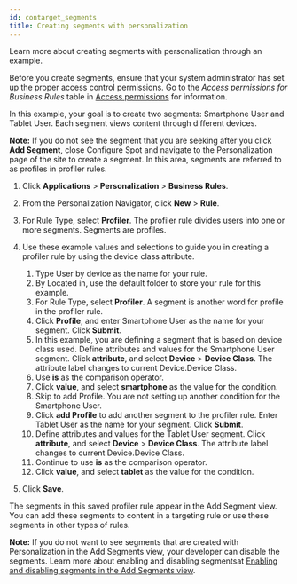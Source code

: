 ```yaml
---
id: contarget_segments
title: Creating segments with personalization
---
```





Learn more about creating segments with personalization through an example.

Before you create segments, ensure that your system administrator has set up the proper access control permissions. Go to the *Access permissions for Business Rules* table in [Access permissions](../admin-system/sec_acc_rights.md) for information.

In this example, your goal is to create two segments: Smartphone User and Tablet User. Each segment views content through different devices.

**Note:** If you do not see the segment that you are seeking after you click **Add Segment**, close Configure Spot and navigate to the Personalization page of the site to create a segment. In this area, segments are referred to as profiles in profiler rules.

1.  Click **Applications** \> **Personalization** \> **Business Rules**.

2.  From the Personalization Navigator, click **New** \> **Rule**.

3.  For Rule Type, select **Profiler**. The profiler rule divides users into one or more segments. Segments are profiles.

4.  Use these example values and selections to guide you in creating a profiler rule by using the device class attribute.

    1.  Type User by device as the name for your rule.
    2.  By Located in, use the default folder to store your rule for this example.
    3.  For Rule Type, select **Profiler**. A segment is another word for profile in the profiler rule.
    4.  Click **Profile**, and enter Smartphone User as the name for your segment. Click **Submit**.
    5.  In this example, you are defining a segment that is based on device class used. Define attributes and values for the Smartphone User segment. Click **attribute**, and select **Device** \> **Device Class**. The attribute label changes to current Device.Device Class.
    6.  Use **is** as the comparison operator.
    7.  Click **value**, and select **smartphone** as the value for the condition.
    8.  Skip to add Profile. You are not setting up another condition for the Smartphone User.
    9.  Click **add Profile** to add another segment to the profiler rule. Enter Tablet User as the name for your segment. Click **Submit**.
    10. Define attributes and values for the Tablet User segment. Click **attribute**, and select **Device** \> **Device Class**. The attribute label changes to current Device.Device Class.
    11. Continue to use **is** as the comparison operator.
    12. Click **value**, and select **tablet** as the value for the condition.
5.  Click **Save**.


The segments in this saved profiler rule appear in the Add Segment view. You can add these segments to content in a targeting rule or use these segments in other types of rules.

**Note:** If you do not want to see segments that are created with Personalization in the Add Segments view, your developer can disable the segments. Learn more about enabling and disabling segmentsat [Enabling and disabling segments in the Add Segments view](contarget_enable_disable_segments.md#).

